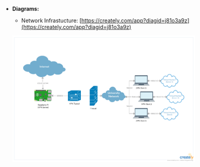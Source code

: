 
- **Diagrams:**
  - Network Infrastucture: [https://creately.com/app?diagid=j81o3a9z](https://creately.com/app?diagid=j81o3a9z)
  
  ![Alt text](https://github.com/epiicme/Mavericks/blob/master/Pics%20and%20Diagrams/Network%20infrastructure%20diagram/speech%20recognition%20diagram-4%20copy.png?raw=true "Network Infrastucture")
  

